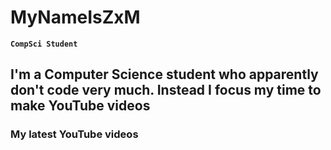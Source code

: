 # MyNameIsZxM

**`CompSci Student`**

I'm a Computer Science student who apparently don't code very much. Instead I focus my time to make YouTube videos
---


### My latest YouTube videos
<!-- BEGIN YOUTUBE-CARDS -->
<!-- END YOUTUBE-CARDS -->
